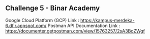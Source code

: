 ## Challenge 5 - Binar Academy

Google Cloud Platform (GCP) Link : https://kampus-merdeka-6.df.r.appspot.com/
Postman API Documentation Link : https://documenter.getpostman.com/view/15763257/2sA3BoZWgf
